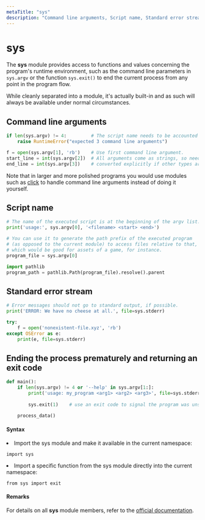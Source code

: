 ```yaml
---
metaTitle: "sys"
description: "Command line arguments, Script name, Standard error stream, Ending the process prematurely and returning an exit code"
---
```


# sys


The **sys** module provides access to functions and values concerning the program's runtime environment, such as the command line parameters in `sys.argv` or the function `sys.exit()` to end the current process from any point in the program flow.

While cleanly separated into a module, it's actually built-in and as such will always be available under normal circumstances.



## Command line arguments


```py
if len(sys.argv) != 4:         # The script name needs to be accounted for as well.
    raise RuntimeError("expected 3 command line arguments")

f = open(sys.argv[1], 'rb')    # Use first command line argument.
start_line = int(sys.argv[2])  # All arguments come as strings, so need to be
end_line = int(sys.argv[3])    # converted explicitly if other types are required.

```

Note that in larger and more polished programs you would use modules such as [click](http://click.pocoo.org/) to handle command line arguments instead of doing it yourself.



## Script name


```py
# The name of the executed script is at the beginning of the argv list.
print('usage:', sys.argv[0], '<filename> <start> <end>')

# You can use it to generate the path prefix of the executed program
# (as opposed to the current module) to access files relative to that,
# which would be good for assets of a game, for instance.
program_file = sys.argv[0]

import pathlib
program_path = pathlib.Path(program_file).resolve().parent

```



## Standard error stream


```py
# Error messages should not go to standard output, if possible.
print('ERROR: We have no cheese at all.', file=sys.stderr)

try:
    f = open('nonexistent-file.xyz', 'rb')
except OSError as e:
    print(e, file=sys.stderr)

```



## Ending the process prematurely and returning an exit code


```py
def main():
    if len(sys.argv) != 4 or '--help' in sys.argv[1:]:
        print('usage: my_program <arg1> <arg2> <arg3>', file=sys.stderr)
        
        sys.exit(1)    # use an exit code to signal the program was unsuccessful

    process_data()

```



#### Syntax


<li>
Import the sys module and make it available in the current namespace:
<pre><code>import sys
</code></pre>
</li>
<li>
Import a specific function from the sys module directly into the current namespace:
<pre><code>from sys import exit
</code></pre>
</li>



#### Remarks


For details on all **sys** module members, refer to the [official documentation](https://docs.python.org/library/sys.html).

